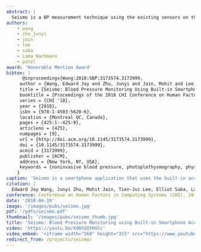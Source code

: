 ```yaml
---
abstract: |
  Seismo is a BP measurement technique using the existing sensors on the smartphone. Seismo uses pulse transit time (PTT), the time taken by the heart's pulse to propagate between two arterial sites, which is inversely related to BP. In particular, Seismo tracks the time when the blood is ejected from the heart as the aortic valve opens and when the pulse arrives at the fingertip. To perform this, Seismo relies on Seismocardiography (SCG), which uses the vibration caused by the movement of the blood and valve activities as the heart beats, allowing for accurate measurement of aortic valve opening time. The SCG is captured using the phone's accelerometer pressed against the chest. In this position, the user holds the phone with their finger covering the camera, which then captures the photoplethysmogram (PPG) at the finger, thus measuring the pulse as it arrives. This technique conveniently captures both the proximal (close to the heart) and distal (away from the heart) timing all from one device, without the need for any supplemental hardware. Additionally, PTT-based techniques can measure beat-to-beat BP, thus it can more reliably measure short-term BP changes (such as post-exercise), which are difficult to measure using cuff-based devices. One major distinction between Seismo and previous solutions that enable smartphone blood pressure tracking without additional hardware is the use of accelerometer to capture SCG as a proximal timing. Other work has mainly focused on using the sound created by the heart, otherwise known as phonocardiography (PCG). However, the fundamental limitation of using PCG as a proximal timing is that the sound being captured is actually created by the closing of the heart valves rather than the opening, thus not an ideal reference for when the blood is actually ejected. 
authors:
    - wang
    - zhu_junyi
    - jain
    - lee
    - saba
    - Lama Nachmann
    - patel
award: 'Honorable Mention Award'
bibtex: |
      @inproceedings{Wang:2018:SBP:3173574.3173999,
     author = {Wang, Edward Jay and Zhu, Junyi and Jain, Mohit and Lee, Tien-Jui and Saba, Elliot and Nachman, Lama and Patel, Shwetak N.},
     title = {Seismo: Blood Pressure Monitoring Using Built-in Smartphone Accelerometer and Camera},
     booktitle = {Proceedings of the 2018 CHI Conference on Human Factors in Computing Systems},
     series = {CHI '18},
     year = {2018},
     isbn = {978-1-4503-5620-6},
     location = {Montreal QC, Canada},
     pages = {425:1--425:9},
     articleno = {425},
     numpages = {9},
     url = {http://doi.acm.org/10.1145/3173574.3173999},
     doi = {10.1145/3173574.3173999},
     acmid = {3173999},
     publisher = {ACM},
     address = {New York, NY, USA},
     keywords = {noninvasive blood pressure, photoplethysmography, physiological sensing, ppg, ptt, pulse transit time, scg, seismocardiography},
    } 
caption: 'Seismo is a smartphone application that uses the built-in accelerometer and camera to calculate pulse transit time.'
citation: |
  Edward Jay Wang, Junyi Zhu, Mohit Jain, Tien-Jui Lee, Elliot Saba, Lama Nachman, and Shwetak N. Patel. 2018. Seismo: Blood Pressure Monitoring using Built-in Smartphone Accelerometer and Camera. In Proceedings of the 2018 CHI Conference on Human Factors in Computing Systems (CHI '18). ACM, New York, NY, USA, Paper 425, 9 pages. DOI: https://doi.org/10.1145/3173574.3173999
conference: Conference on Human Factors in Computing Systems (CHI), 2018
date: '2018-04-19'
image: '/images/pubs/seismo.jpg'
pdf: '/pdfs/seismo.pdf'
thumbnail: '/images/pubs/seismo_thumb.jpg'
title: 'Seismo: Blood Pressure Monitoring using Built-in Smartphone Accelerometer and Camera'
video: 'https://youtu.be/Xd6hSQYHVCc'
video_embed: '<iframe width="560" height="315" src="https://www.youtube.com/embed/Xd6hSQYHVCc" frameborder="0" allow="autoplay; encrypted-media" allowfullscreen></iframe>'
redirect_from: /projects/seismo/
---
```

